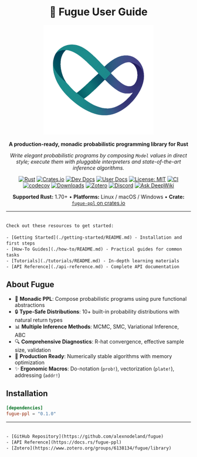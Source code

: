 <div align="center">

# 🎼 Fugue User Guide

<img src="fugue-logo.svg" alt="Fugue Logo" width="300" height="300">

**A production-ready, monadic probabilistic programming library for Rust**

*Write elegant probabilistic programs by composing `Model` values in direct style; execute them with pluggable interpreters and state-of-the-art inference algorithms.*

[![Rust](https://img.shields.io/badge/rust-1.70%2B-blue.svg)](https://www.rust-lang.org)
[![Crates.io](https://img.shields.io/crates/v/fugue-ppl.svg)](https://crates.io/crates/fugue-ppl)
[![Dev Docs](https://docs.rs/fugue-ppl/badge.svg)](https://docs.rs/fugue-ppl)
[![User Docs](https://img.shields.io/badge/guides-fugue.run-blue)](https://fugue.run)
[![License: MIT](https://img.shields.io/badge/License-MIT-yellow.svg)](https://opensource.org/licenses/MIT)
[![CI](https://github.com/alexnodeland/fugue/actions/workflows/ci-develop.yml/badge.svg)](https://github.com/alexnodeland/fugue/actions/workflows/ci-develop.yml)
[![codecov](https://codecov.io/gh/alexnodeland/fugue/branch/develop/graph/badge.svg?token=BDJ5OB6GOB)](https://codecov.io/gh/alexnodeland/fugue)
[![Downloads](https://img.shields.io/crates/d/fugue-ppl?logo=rust)](https://crates.io/crates/fugue-ppl)
[![Zotero](https://img.shields.io/badge/Zotero-Fugue-red?style=flat-square&logo=zotero&logoColor=CC2936)](https://www.zotero.org/groups/6138134/fugue/library)
[![Discord](https://img.shields.io/discord/1412802057437712426?logo=discord&label=discord)](https://discord.gg/QAcF7Nwr)
[![Ask DeepWiki](https://deepwiki.com/badge.svg)](https://deepwiki.com/alexnodeland/fugue)

**Supported Rust:** 1.70+ • **Platforms:** Linux / macOS / Windows • **Crate:** [`fugue-ppl` on crates.io](https://crates.io/crates/fugue-ppl)

</div>

---

```admonish info title="👋 Welcome"

Check out these resources to get started:

- [Getting Started](./getting-started/README.md) - Installation and first steps
- [How-To Guides](./how-to/README.md) - Practical guides for common tasks
- [Tutorials](./tutorials/README.md) - In-depth learning materials
- [API Reference](./api-reference.md) - Complete API documentation
```

## About Fugue

- 🧩 **Monadic PPL**: Compose probabilistic programs using pure functional abstractions
- 🔒 **Type-Safe Distributions**: 10+ built-in probability distributions with natural return types  
- 📊 **Multiple Inference Methods**: MCMC, SMC, Variational Inference, ABC
- 🔍 **Comprehensive Diagnostics**: R-hat convergence, effective sample size, validation
- 🚀 **Production Ready**: Numerically stable algorithms with memory optimization
- ✨ **Ergonomic Macros**: Do-notation (`prob!`), vectorization (`plate!`), addressing (`addr!`)

## Installation

```toml
[dependencies]
fugue-ppl = "0.1.0"
```

---

```admonish note title="🔍 More Resources"

- [GitHub Repository](https://github.com/alexnodeland/fugue)
- [API Reference](https://docs.rs/fugue-ppl)
- [Zotero](https://www.zotero.org/groups/6138134/fugue/library)
```
